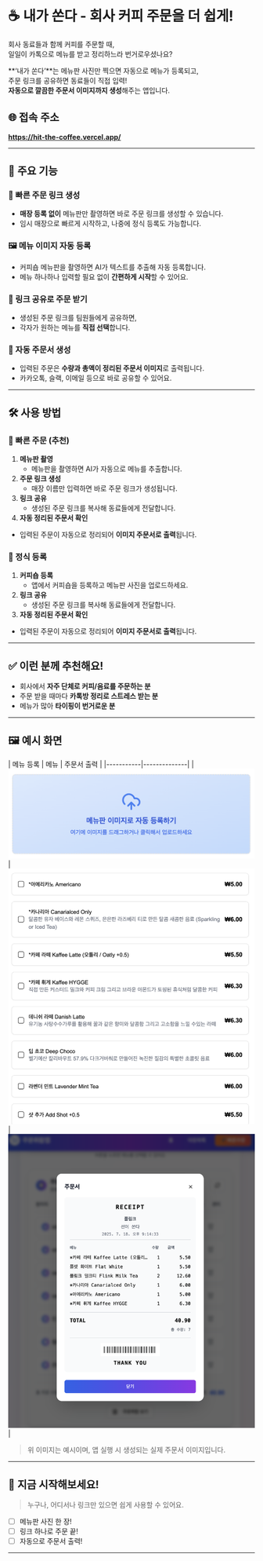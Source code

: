 # ☕ 내가 쏜다 - 회사 커피 주문을 더 쉽게!

회사 동료들과 함께 커피를 주문할 때,  
일일이 카톡으로 메뉴를 받고 정리하느라 번거로우셨나요?

**‘내가 쏜다’**는 메뉴판 사진만 찍으면 자동으로 메뉴가 등록되고,  
주문 링크를 공유하면 동료들이 직접 입력!  
**자동으로 깔끔한 주문서 이미지까지 생성**해주는 앱입니다.

## 🌐 접속 주소

**https://hit-the-coffee.vercel.app/**

---

## 📌 주요 기능

### 🚀 빠른 주문 링크 생성
- **매장 등록 없이** 메뉴판만 촬영하면 바로 주문 링크를 생성할 수 있습니다.
- 임시 매장으로 빠르게 시작하고, 나중에 정식 등록도 가능합니다.

### 🖼️ 메뉴 이미지 자동 등록
- 커피숍 메뉴판을 촬영하면 AI가 텍스트를 추출해 자동 등록합니다.
- 메뉴 하나하나 입력할 필요 없이 **간편하게 시작**할 수 있어요.

### 🔗 링크 공유로 주문 받기
- 생성된 주문 링크를 팀원들에게 공유하면,
- 각자가 원하는 메뉴를 **직접 선택**합니다.

### 🧾 자동 주문서 생성
- 입력된 주문은 **수량과 총액이 정리된 주문서 이미지**로 출력됩니다.
- 카카오톡, 슬랙, 이메일 등으로 바로 공유할 수 있어요.

---

## 🛠️ 사용 방법

### 🚀 빠른 주문 (추천)
1. **메뉴판 촬영**
    - 메뉴판을 촬영하면 AI가 자동으로 메뉴를 추출합니다.
2. **주문 링크 생성**
    - 매장 이름만 입력하면 바로 주문 링크가 생성됩니다.
3. **링크 공유**
    - 생성된 주문 링크를 복사해 동료들에게 전달합니다.
4. **자동 정리된 주문서 확인**
- 입력된 주문이 자동으로 정리되어 **이미지 주문서로 출력**됩니다.

### 📝 정식 등록
1. **커피숍 등록**
    - 앱에서 커피숍을 등록하고 메뉴판 사진을 업로드하세요.
2. **링크 공유**
    - 생성된 주문 링크를 복사해 동료들에게 전달합니다.
3. **자동 정리된 주문서 확인**
- 입력된 주문이 자동으로 정리되어 **이미지 주문서로 출력**됩니다.

---

## ✅ 이런 분께 추천해요!

- 회사에서 **자주 단체로 커피/음료를 주문하는 분**
- 주문 받을 때마다 **카톡방 정리로 스트레스 받는 분**
- 메뉴가 많아 **타이핑이 번거로운 분**

---

## 🖼️ 예시 화면

| 메뉴 등록 | 메뉴 | 주문서 출력 |
|-----------|--------------|
| ![ai](./public/ai.png) | ![menu](./public/menu.png) | ![receipt](./public/receipt.png) |

> 위 이미지는 예시이며, 앱 실행 시 생성되는 실제 주문서 이미지입니다.

---

## 🚀 지금 시작해보세요!

> 누구나, 어디서나 링크만 있으면 쉽게 사용할 수 있어요.

- [ ] 메뉴판 사진 한 장!
- [ ] 링크 하나로 주문 끝!
- [ ] 자동으로 주문서 출력!

---